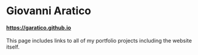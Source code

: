 # Giovanni Aratico


#### https://garatico.github.io

This page includes links to all of my portfolio projects including the website itself. 